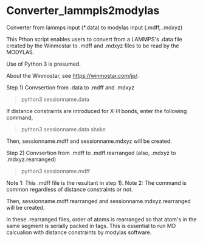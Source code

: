 # Converter_lammpls2modylas
Converter from lammps input (*.data) to modylas input (.mdff, .mdxyz)

This Pthon script enables users to convert from a LAMMPS's .data file created by the Winmostar to .mdff and .mdxyz files to be read by the MODYLAS.

Use of Python 3 is presumed.

About the Winmostar, see https://winmostar.com/jp/.


Step 1) Convsertion from .data to .mdff and .mdxyz

>python3 sessionname.data 

If distance constraints are introduced for X-H bonds, enter the following command,

>python3 sessionname.data shake

Then, sessionname.mdff and sessionname.mdxyz will be created.


Step 2) Convsertion from .mdff to .mdff.rearranged (also, .mdxyz to .mdxyz.rearranged)

>python3 sessionname.mdff   

Note 1: This .mdff file is the resultant in step 1).
Note 2: The command is common regardless of distance constraints or not.

Then, sessionname.mdff.rearranged and sessionname.mdxyz.rearranged will be created.

In these .rearranged files, order of atoms is rearranged so that atom's in the same segment is serially packed in <segment> tags.
This is essential to run MD calcualion with distance constraints by modylas software. 
